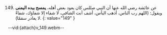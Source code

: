149. عن عائشة رضي الله عنها أن النبي صللس كان يعود بعض أهله، **يمسح بيده اليمنى** ويقول: (اللهم رب الناس، أذهب البأس، أشف أنت الشافي، لا شفاء إلا شفاؤك، شفاءً لا يغادر سقمًا).
{: value="149" }

--vid:{attach}v_149.webm--
